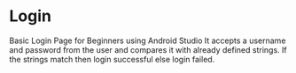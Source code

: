 # Login
Basic Login Page for Beginners using Android Studio
It accepts a username and password from the user and compares it with already defined strings. If the strings match then login successful else login failed. 
